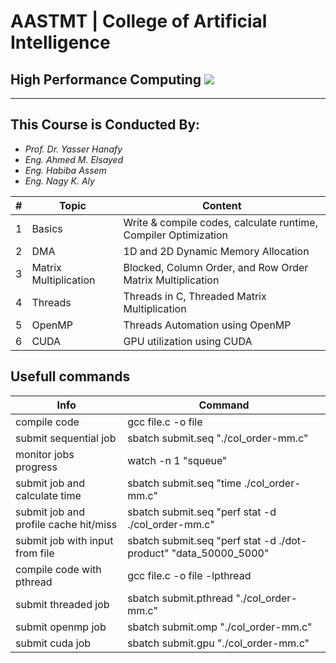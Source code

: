 # AASTMT | College of Artificial Intelligence
## High Performance Computing ![](https://img.shields.io/badge/Semester-Fall--2023-red)
---
## This Course is Conducted By:
- _Prof. Dr. Yasser Hanafy_
- _Eng. Ahmed M. Elsayed_
- _Eng. Habiba Assem_
- _Eng. Nagy K. Aly_

| # | Topic | Content |
| ------ | ------ | ------ |
| 1 | Basics | Write & compile codes, calculate runtime, Compiler Optimization |
| 2 | DMA | 1D and 2D Dynamic Memory Allocation |
| 3 | Matrix Multiplication |  Blocked, Column Order, and Row Order Matrix Multiplication |
| 4 | Threads | Threads in C, Threaded Matrix Multiplication |
| 5 | OpenMP | Threads Automation using OpenMP |
| 6 | CUDA | GPU utilization using CUDA |


## Usefull commands
| Info	| Command |
| ------ | ------ |
| compile code | gcc file.c -o file |
| submit sequential job | sbatch submit.seq "./col_order-mm.c" |
| monitor jobs progress | watch -n 1 "squeue" |
| submit job and calculate time| sbatch submit.seq "time ./col_order-mm.c" |
| submit job and profile cache hit/miss| sbatch submit.seq "perf stat -d ./col_order-mm.c" |
| submit job with input from file| sbatch submit.seq "perf stat -d ./dot-product" "data_50000_5000" |
| compile code with pthread | gcc file.c -o file -lpthread |
| submit threaded job | sbatch submit.pthread "./col_order-mm.c" |
| submit openmp job | sbatch submit.omp "./col_order-mm.c" |
| submit cuda job | sbatch submit.gpu "./col_order-mm.c" |
